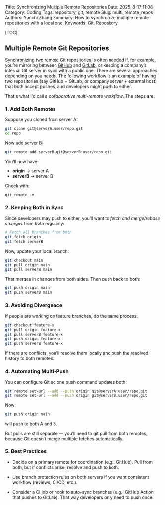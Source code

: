 Title: Synchronizing Multiple Remote Repositories
Date: 2025-8-17 11:08
Category: Coding
Tags: repository, git, remote
Slug: multi_remote_repos
Authors: Yunchi Zhang
Summary: How to synchronize multiple remote repositories with a local one.
Keywords: Git, Repository

[TOC]

## Multiple Remote Git Repositories

Synchronizing two remote Git repositories is often needed if, for example, you’re mirroring between
[GitHub](https://github.com) and [GitLab](https://gitlab.com), or keeping a company’s internal Git server in sync with
a public one. There are several approaches depending on you needs. The following workflow is an example of having two
repositories (say GitHub + GitLab, or company server + external host) that both accept pushes, and developers might
push to either.

That's what I'd call a *collaborative multi-remote workflow*. The steps are:

### 1. Add Both Remotes

Suppose you cloned from server A:

```bash
git clone git@serverA:user/repo.git
cd repo
```

Now add server B:

```bash
git remote add serverB git@serverB:user/repo.git
```

You’ll now have:

* **origin** → server A
* **serverB** → server B

Check with:

```
git remote -v
```

### 2. Keeping Both in Sync

Since developers may push to either, you’ll want to *fetch and merge/rebase* changes from both regularly:

```bash
# Fetch all branches from both
git fetch origin
git fetch serverB
```

Now, update your local branch:

```bash
git checkout main
git pull origin main
git pull serverB main
```

That merges in changes from both sides.
Then push back to both:

```bash
git push origin main
git push serverB main
```

### 3. Avoiding Divergence

If people are working on feature branches, do the same process:

```bash
git checkout feature-x
git pull origin feature-x
git pull serverB feature-x
git push origin feature-x
git push serverB feature-x
```

If there are conflicts, you’ll resolve them locally and push the resolved history to both remotes.

### 4. Automating Multi-Push

You can configure Git so one push command updates both:

```bash
git remote set-url --add --push origin git@serverA:user/repo.git
git remote set-url --add --push origin git@serverB:user/repo.git
```

Now:

```bash
git push origin main
```

will push to both A and B.

But pulls are still separate — you’ll need to git pull from both remotes, because Git doesn’t merge multiple fetches
automatically.

### 5. Best Practices

* Decide on a primary remote for coordination (e.g., GitHub). Pull from both, but if conflicts arise, resolve and push to both.

* Use branch protection rules on both servers if you want consistent workflow (reviews, CI/CD, etc.).

* Consider a CI job or hook to auto-sync branches (e.g., GitHub Action that pushes to GitLab). That way developers only need to push once.